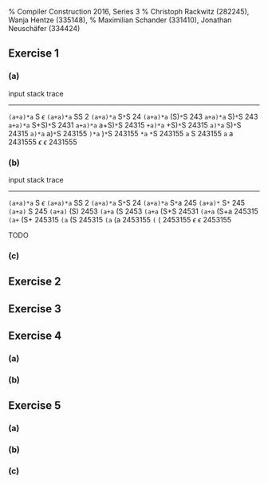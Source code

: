 % Compiler Construction 2016, Series 3
% Christoph Rackwitz (282245), Wanja Hentze (335148),
% Maximilian Schander (331410), Jonathan Neuschäfer (334424)


## Exercise 1

### (a)

<!--
     1     2     3    4    5
S → S+S | S S | (S) | S∗ | a
-->

<!-- FIXME: Das ist nicht sehr formal geschrieben -->

input           stack           trace
--------------  --------------  -----------
`(a+a)*a`       S               $\epsilon$
`(a+a)*a`       SS              2
`(a+a)*a`       S`*`S           24
`(a+a)*a`       (S)`*`S         243
`a+a)*a`        S)`*`S          243
`a+a)*a`        S+S)`*`S        2431
`a+a)*a`        a+S)`*`S        24315
`+a)*a`         +S)`*`S         24315
`a)*a`          S)`*`S          24315
`a)*a`          a)`*`S          243155
`)*a`           )`*`S           243155
`*a`            `*`S            243155
`a`             S               243155
`a`             a               2431555
$\epsilon$      $\epsilon$      2431555



### (b)

input           stack           trace
--------------  --------------  -----------
`(a+a)*a`       S               $\epsilon$
`(a+a)*a`       SS              2
`(a+a)*a`       S`*`S           24
`(a+a)*a`       S`*`a           245
`(a+a)*`        S`*` 	     	245
`(a+a)`         S    	    	245
`(a+a)`         (S)		        2453
`(a+a`          (S		        2453
`(a+a`          (S+S       	    24531
`(a+a`          (S+a		    245315
`(a+`           (S+		        245315
`(a`            (S		        245315
`(a`            (a		        2453155
`(`             (		        2453155
$\epsilon$      $\epsilon$ 	    2453155

TODO

### (c)

## Exercise 2

## Exercise 3

## Exercise 4

### (a)

### (b)

## Exercise 5

### (a)

### (b)

### (c)
